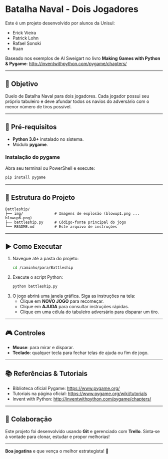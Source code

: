 # Batalha Naval - Dois Jogadores

Este é um projeto desenvolvido por alunos da Unisul:
- Erick Vieira
- Patrick Lohn
- Rafael Sonoki
- Ruan

Baseado nos exemplos de Al Sweigart no livro **Making Games with Python & Pygame**:
<http://inventwithpython.com/pygame/chapters/>

---
## 🎯 Objetivo
Duelo de Batalha Naval para dois jogadores. Cada jogador possui seu próprio tabuleiro e deve afundar todos os navios do adversário com o menor número de tiros possível.

---
## 🚀 Pré‑requisitos
- **Python 3.8+** instalado no sistema.
- Módulo **pygame**.

### Instalação do pygame
Abra seu terminal ou PowerShell e execute:
```bash
pip install pygame
```

---
## 📂 Estrutura do Projeto
```
Battleship/
├── img/              # Imagens de explosão (blowup1.png ... blowup6.png)
├── battleship.py     # Código-fonte principal do jogo
└── README.md         # Este arquivo de instruções
```

---
## ▶ Como Executar
1. Navegue até a pasta do projeto:
   ```bash
   cd /caminho/para/Battleship
   ```
2. Execute o script Python:
   ```bash
   python battleship.py
   ```
3. O jogo abrirá uma janela gráfica. Siga as instruções na tela:
   - Clique em **NOVO JOGO** para recomeçar.
   - Clique em **AJUDA** para consultar instruções rápidas.
   - Clique em uma célula do tabuleiro adversário para disparar um tiro.

---
## 🎮 Controles
- **Mouse**: para mirar e disparar.
- **Teclado**: qualquer tecla para fechar telas de ajuda ou fim de jogo.

---
## 📚 Referências & Tutoriais
- Biblioteca oficial Pygame: <https://www.pygame.org/>
- Tutoriais na página oficial: <https://www.pygame.org/wiki/tutorials>
- Invent with Python: <http://inventwithpython.com/pygame/chapters/>

---
## 🤝 Colaboração
Este projeto foi desenvolvido usando **Git** e gerenciado com **Trello**. Sinta‑se à vontade para clonar, estudar e propor melhorias!

---
**Boa jogatina** e que vença o melhor estrategista! 🎉

